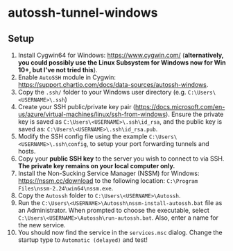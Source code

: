 # autossh-tunnel-windows

## Setup

1. Install Cygwin64 for Windows: https://www.cygwin.com/ (**alternatively, you could possibly use the Linux Subsystem for Windows now for Win 10+, but I've not tried this**).
2. Enable `AutoSSH` module in Cygwin: https://support.chartio.com/docs/data-sources/autossh-windows.
3. Copy the `.ssh/` folder to your Windows user directory (e.g. `C:\Users\<USERNAME>\.ssh`)
4. Create your SSH public/private key pair (https://docs.microsoft.com/en-us/azure/virtual-machines/linux/ssh-from-windows). Ensure the private key is saved as `C:\Users\<USERNAME>\.ssh\id_rsa`, and the public key is saved as: `C:\Users\<USERNAME>\.ssh\id_rsa.pub`.
5. Modify the SSH config file using the example `C:\Users\<USERNAME>\.ssh\config`, to setup your port forwarding tunnels and hosts.
6. Copy your **public SSH key** to the server you wish to connect to via SSH. **The private key remains on your local computer only.**
7. Install the Non-Sucking Service Manager (NSSM) for Windows: https://nssm.cc/download to the following location: `C:\Program Files\nssm-2.24\win64\nssm.exe`.
8. Copy the `Autossh` folder to `C:\Users\<USERNAME>\Autossh`.
9. Run the `C:\Users\<USERNAME>\Autossh\nssm-install-autossh.bat` file as an Administrator. When prompted to choose the executable, select `C:\Users\<USERNAME>\Autossh\run-autossh.bat`. Also, enter a name for the new service.
10. You should now find the service in the `services.msc` dialog. Change the startup type to `Automatic (delayed)` and test!